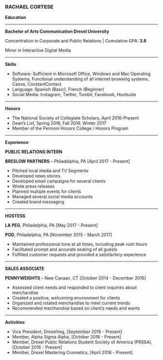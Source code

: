 ### RACHAEL CORTESE
**Education**
***
**Bachelor of Arts Communication	Drexel University**

Concentration in Corporate and Public Relations | Cumulative GPA: **3.8**

Minor in Interactive Digital Media
***

**Skills**
+	Software: Sufficient in Microsoft Office, Windows and Mac Operating Systems, Functional understanding of all internet browsing systems, Canva, ConstantContact
+	Language: Spanish (Basic), French (Beginner)
+	Social Media: Instagram, Twitter, Tumblr, Facebook, Hootsuite
***

**Honors**
+	The National Society of Collegiate Scholars, April 2016-Present
+	Dean’s List, Spring 2016, Fall 2016, Winter 2017
+	Member of the Pennoni Honors College / Honors Program
***

**Experience**

**PUBLIC RELATIONS INTERN** 

**BRESLOW PARTNERS** – Philadelphia, PA [April 2017 - Present]
+	Pitched local media and TV Segments
+	Developed news stories
+	Developed email campaigns for several clients
+	Wrote press releases
+	Planned multiple events for clients
+	Managed several social media accounts
+	Created brand messaging

***

**HOSTESS** 

**LA PEG**, Philadelphia, PA [May 2017 - Present]

**POD**, Philadelphia, PA [November 2015 - March 2017]
+	Maintained professional tone at all times, including peak rush hours
+	Facilitated prompt and accurate seating of all guests
+	Fulfilled customer requests and provided a satisfactory experience
***

**SALES ASSOCIATE**  

**PENNYWEIGHTS** – New Canaan, CT [October 2014 - December 2016]

+ Assessed client needs and responded to client inquiries about merchandise
+	Created a positive, welcoming environment for clients
+	Organized and rotated merchandise to meet current trends
+	Recommended merchandise based on client’s needs and wants

***
**Activities**
+	Vice President, DrexelVeg, [September 2016 - Present]
+	Member, Alpha Sigma Alpha, [October 2016 - Present]
+	Member, Drexel Public Relations Student Society of America (PRSSA), [October 2016 - Present]
+	Member, Drexel Mastering Cosmetics, [April 2016 - Present] 

